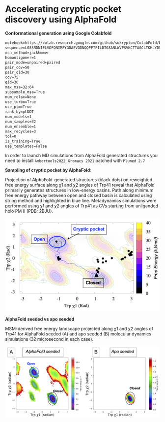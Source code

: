 # Accelerating cryptic pocket discovery using AlphaFold

**Conformational generation using Google Colabfold**

```
notebook=https://colab.research.google.com/github/sokrypton/ColabFold/blob/main/beta/AlphaFold2_advanced_beta.ipynb
sequence=LGSSNDNIELVDFQNIMFYGDAEVGDNQQPFTFILDTGSANLWVPSVKCTTAGCLTKHLYDSSKSRTYEKDGTKVEMNYVSGTVSGFFSKDLVTVGNLSLPYKFIEVIDTNGFEPTYTASTFDGILGLGWKDLSIGSVDPIVVELKNQNKIENALFTFYLPVHDKHTGFLTIGGIEERFYEGPLTYEKLNHDLYWQITLDAHVGNIMLEKANCIVDSGTSAITVPTDFLNKMLQNLDVIKVPFLPFYVTLCNNSKLPTFEFTSENGKYTLEPEYYLQHIEDVGPGLCMLNIIGLDFPVPTFILGDPFMRKYFTVFDYDNHSVGIALAKKNL
msa_method=jackhmmer
homooligomer=1
pair_mode=unpaired+paired
pair_cov=50
pair_qid=30
cov=75
qid=30
max_msa=32:64
subsample_msa=True
num_relax=None
use_turbo=True
use_ptm=True
rank_by=pLDDT
num_models=1
num_samples=32
num_ensemble=1
max_recycles=3
tol=0
is_training=True
use_templates=False
```
In order to launch MD simulations from AlphaFold generated structures you need to install ```Ambertools2022```, ```Gromacs 2021``` patched with ```Plumed 2.7```

**Sampling of cryptic pocket by AlphaFold**:

Projection of AlphaFold-generated structures (black dots) on reweighted free energy surface along χ1 and χ2 angles of Trp41 reveal that AlphaFold primarily generates structures in low-energy basins. Path along minimum free energy pathway between open and closed basin is calculated using string method and highlighted in blue line. Metadynamics simulations were performed using χ1 and χ2 angles of Trp41 as CVs starting from unliganded holo PM II (PDB: 2BJU). 

![fig1](/fes-af.png)

**AlphaFold seeded vs apo seeded**

MSM-derived free energy landscape projected along χ1 and χ2 angles of Trp41 for AlphaFold seeded (A) and apo seeded (B) molecular dynamics simulations (32 microsecond in each case).

![fig1](/msm-trp-mod-fes.png)

